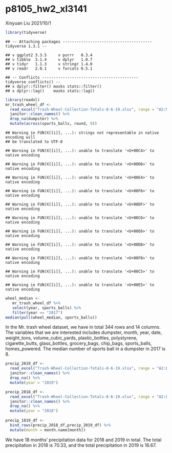 p8105\_hw2\_xl3141
================
Xinyuan Liu
2021/10/1

``` r
library(tidyverse)
```

    ## -- Attaching packages --------------------------------------- tidyverse 1.3.1 --

    ## v ggplot2 3.3.5     v purrr   0.3.4
    ## v tibble  3.1.4     v dplyr   1.0.7
    ## v tidyr   1.1.3     v stringr 1.4.0
    ## v readr   2.0.1     v forcats 0.5.1

    ## -- Conflicts ------------------------------------------ tidyverse_conflicts() --
    ## x dplyr::filter() masks stats::filter()
    ## x dplyr::lag()    masks stats::lag()

``` r
library(readxl)
mr_trash_wheel_df <-
  read_excel("Trash-Wheel-Collection-Totals-8-6-19.xlsx", range = "A2:N408", sheet = 1) %>% 
  janitor::clean_names() %>% 
  drop_na(dumpster) %>% 
  mutate(across(sports_balls, round, 0))
```

    ## Warning in FUN(X[[i]], ...): strings not representable in native encoding will
    ## be translated to UTF-8

    ## Warning in FUN(X[[i]], ...): unable to translate '<U+00C4>' to native encoding

    ## Warning in FUN(X[[i]], ...): unable to translate '<U+00D6>' to native encoding

    ## Warning in FUN(X[[i]], ...): unable to translate '<U+00E4>' to native encoding

    ## Warning in FUN(X[[i]], ...): unable to translate '<U+00F6>' to native encoding

    ## Warning in FUN(X[[i]], ...): unable to translate '<U+00DF>' to native encoding

    ## Warning in FUN(X[[i]], ...): unable to translate '<U+00C6>' to native encoding

    ## Warning in FUN(X[[i]], ...): unable to translate '<U+00E6>' to native encoding

    ## Warning in FUN(X[[i]], ...): unable to translate '<U+00D8>' to native encoding

    ## Warning in FUN(X[[i]], ...): unable to translate '<U+00F8>' to native encoding

    ## Warning in FUN(X[[i]], ...): unable to translate '<U+00C5>' to native encoding

    ## Warning in FUN(X[[i]], ...): unable to translate '<U+00E5>' to native encoding

``` r
wheel_median <- 
   mr_trash_wheel_df %>% 
   select(year, sports_balls) %>% 
   filter(year == "2017") 
median(pull(wheel_median, sports_balls))
```

In the Mr. trash wheel dataset, we have in total 344 rows and 14
columns. The variables that we are interested includes dumpster, month,
year, date, weight\_tons, volume\_cubic\_yards, plastic\_bottles,
polystyrene, cigarette\_butts, glass\_bottles, grocery\_bags,
chip\_bags, sports\_balls, homes\_powered. The median number of sports
ball in a dumpster in 2017 is 8.

``` r
precip_2019_df <- 
  read_excel("Trash-Wheel-Collection-Totals-8-6-19.xlsx", range = "A2:B14", sheet = 4) %>% 
  janitor::clean_names() %>% 
  drop_na() %>% 
  mutate(year = "2019")

precip_2018_df <- 
  read_excel("Trash-Wheel-Collection-Totals-8-6-19.xlsx", range = "A2:B15", sheet = 5) %>% 
  janitor::clean_names() %>% 
  drop_na() %>% 
  mutate(year = "2018")
  
precip_1819_df <- 
  bind_rows(precip_2018_df,precip_2019_df) %>% 
  mutate(month = month.name[month])
```

We have 18 months’ precipitation data for 2018 and 2019 in total. The
total precipitation in 2018 is 70.33, and the total precipitation in
2019 is 16.67.
